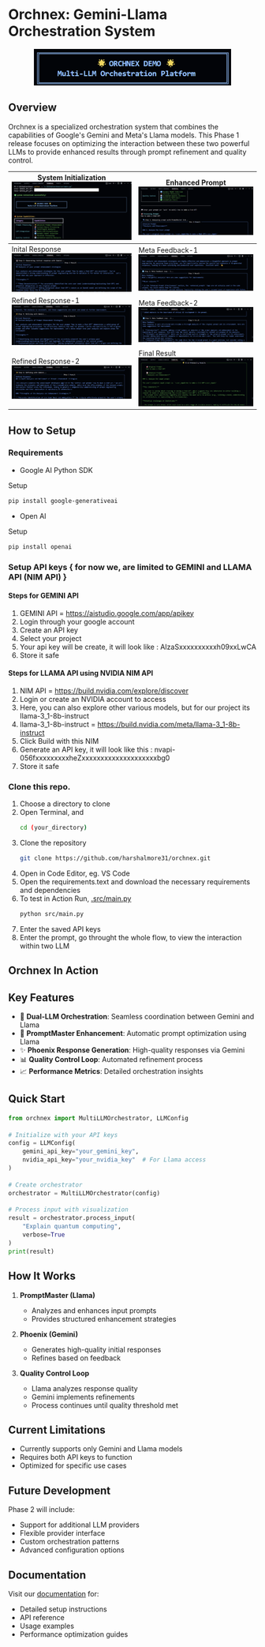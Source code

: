 # Orchnex: Gemini-Llama Orchestration System

<p align="center">
  <img src="./assets/logo.png" alt="Orchnex Logo" width="400"/>
</p>

## Overview

Orchnex is a specialized orchestration system that combines the capabilities of Google's Gemini and Meta's Llama models. This Phase 1 release focuses on optimizing the interaction between these two powerful LLMs to provide enhanced results through prompt refinement and quality control.


|System Initialization![s1](./assets/s1.png)|Enhanced Prompt![s2](./assets/s2.png)|
|--|--|
|Inital Response![s3](./assets/s3.png)|Meta Feedback-1![s4](./assets/s4.png)|
|Refined Response-1![s5](./assets/s5.png)|Meta Feedback-2![s6](./assets/s6.png)|
|Refined Response-2![s7](./assets/s7.png)|Final Result![s8](./assets/s8.png)|


## How to Setup

### Requirements 
- Google AI Python SDK

Setup
```bash
pip install google-generativeai
```

- Open AI

Setup
```bash
pip install openai
```

### Setup API keys { for now we, are limited to GEMINI and LLAMA API (NIM API) }

#### Steps for GEMINI API

1. GEMINI API = https://aistudio.google.com/app/apikey
2. Login through your google account
3. Create an API key
4. Select your project
5. Your api key will be create, it will look like : AIzaSxxxxxxxxxxh09xxLwCA
6. Store it safe

#### Steps for LLAMA API using NVIDIA NIM API

1. NIM API = https://build.nvidia.com/explore/discover
2. Login or create an NVIDIA account to access
3. Here, you can also explore other various models, but for our project its llama-3_1-8b-instruct
4. llama-3_1-8b-instruct = https://build.nvidia.com/meta/llama-3_1-8b-instruct
5. Click Build with this NIM
6. Generate an API key, it will look like this : nvapi-056fxxxxxxxxxheZxxxxxxxxxxxxxxxxxxxxbg0
7. Store it safe

### Clone this repo.

1. Choose a directory to clone
2. Open Terminal, and
    ```bash
    cd (your_directory)
    ```
3. Clone the repository
    ```bash
    git clone https://github.com/harshalmore31/orchnex.git
    ```
4. Open in Code Editor, eg. VS Code
5. Open the requirements.text and download the necessary requirements and dependencies
6. To test in Action Run, [.src/main.py](src/main.py)
    ```bash
    python src/main.py
    ```
7. Enter the saved API keys
8. Enter the prompt, go throught the whole flow, to view the interaction within two LLM

## Orchnex In Action


## Key Features

- 🤖 **Dual-LLM Orchestration**: Seamless coordination between Gemini and Llama
- 🔄 **PromptMaster Enhancement**: Automatic prompt optimization using Llama
- ✨ **Phoenix Response Generation**: High-quality responses via Gemini
- 📊 **Quality Control Loop**: Automated refinement process
- 📈 **Performance Metrics**: Detailed orchestration insights

## Quick Start

```python
from orchnex import MultiLLMOrchestrator, LLMConfig

# Initialize with your API keys
config = LLMConfig(
    gemini_api_key="your_gemini_key",
    nvidia_api_key="your_nvidia_key"  # For Llama access
)

# Create orchestrator
orchestrator = MultiLLMOrchestrator(config)

# Process input with visualization
result = orchestrator.process_input(
    "Explain quantum computing",
    verbose=True
)
print(result)
```





## How It Works

1. **PromptMaster (Llama)**
   - Analyzes and enhances input prompts
   - Provides structured enhancement strategies

2. **Phoenix (Gemini)**
   - Generates high-quality initial responses
   - Refines based on feedback

3. **Quality Control Loop**
   - Llama analyzes response quality
   - Gemini implements refinements
   - Process continues until quality threshold met

## Current Limitations

- Currently supports only Gemini and Llama models
- Requires both API keys to function
- Optimized for specific use cases

## Future Development

Phase 2 will include:
- Support for additional LLM providers
- Flexible provider interface
- Custom orchestration patterns
- Advanced configuration options

## Documentation

Visit our [documentation](https://orchnex.readthedocs.io) for:
- Detailed setup instructions
- API reference
- Usage examples
- Performance optimization guides


